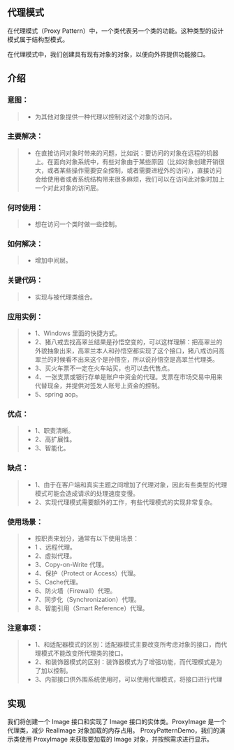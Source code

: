 ## 代理模式
在代理模式（Proxy Pattern）中，一个类代表另一个类的功能。这种类型的设计模式属于结构型模式。

在代理模式中，我们创建具有现有对象的对象，以便向外界提供功能接口。
## 介绍
### 意图：
>* 为其他对象提供一种代理以控制对这个对象的访问。
### 主要解决：
>* 在直接访问对象时带来的问题，比如说：要访问的对象在远程的机器上。在面向对象系统中，有些对象由于某些原因（比如对象创建开销很大，或者某些操作需要安全控制，或者需要进程外的访问），直接访问会给使用者或者系统结构带来很多麻烦，我们可以在访问此对象时加上一个对此对象的访问层。
### 何时使用：
>* 想在访问一个类时做一些控制。
### 如何解决：
>* 增加中间层。
### 关键代码：
>* 实现与被代理类组合。
### 应用实例： 
>* 1、Windows 里面的快捷方式。 
>* 2、猪八戒去找高翠兰结果是孙悟空变的，可以这样理解：把高翠兰的外貌抽象出来，高翠兰本人和孙悟空都实现了这个接口，猪八戒访问高翠兰的时候看不出来这个是孙悟空，所以说孙悟空是高翠兰代理类。 
>* 3、买火车票不一定在火车站买，也可以去代售点。 
>* 4、一张支票或银行存单是账户中资金的代理。支票在市场交易中用来代替现金，并提供对签发人账号上资金的控制。 
>* 5、spring aop。
### 优点： 
>* 1、职责清晰。 
>* 2、高扩展性。 
>* 3、智能化。
### 缺点： 
>* 1、由于在客户端和真实主题之间增加了代理对象，因此有些类型的代理模式可能会造成请求的处理速度变慢。 
>* 2、实现代理模式需要额外的工作，有些代理模式的实现非常复杂。
### 使用场景：
>* 按职责来划分，通常有以下使用场景： 
>* 1 、远程代理。 
>* 2、虚拟代理。 
>* 3、Copy-on-Write 代理。 
>* 4、保护（Protect or Access）代理。 
>* 5、Cache代理。 
>* 6、防火墙（Firewall）代理。 
>* 7、同步化（Synchronization）代理。 
>* 8、智能引用（Smart Reference）代理。
### 注意事项： 
>* 1、和适配器模式的区别：适配器模式主要改变所考虑对象的接口，而代理模式不能改变所代理类的接口。 
>* 2、和装饰器模式的区别：装饰器模式为了增强功能，而代理模式是为了加以控制。
>* 3、内部接口供外围系统使用时，可以使用代理模式，将接口进行代理
##  实现
我们将创建一个 Image 接口和实现了 Image 接口的实体类。ProxyImage 是一个代理类，减少 RealImage 对象加载的内存占用。
ProxyPatternDemo，我们的演示类使用 ProxyImage 来获取要加载的 Image 对象，并按照需求进行显示。